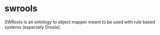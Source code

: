 swrools
=======

SWRools is an ontology to object mapper meant to be used with rule based systems (especially Drools). 
